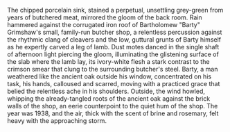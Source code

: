 The chipped porcelain sink, stained a perpetual, unsettling grey-green from years of butchered meat, mirrored the gloom of the back room.  Rain hammered against the corrugated iron roof of Bartholomew "Barty" Grimshaw's small, family-run butcher shop, a relentless percussion against the rhythmic clang of cleavers and the low, guttural grunts of Barty himself as he expertly carved a leg of lamb.  Dust motes danced in the single shaft of afternoon light piercing the gloom, illuminating the glistening surface of the slab where the lamb lay, its ivory-white flesh a stark contrast to the crimson smear that clung to the surrounding butcher's steel.  Barty, a man weathered like the ancient oak outside his window, concentrated on his task, his hands, calloused and scarred, moving with a practiced grace that belied the relentless ache in his shoulders.  Outside, the wind howled, whipping the already-tangled roots of the ancient oak against the brick walls of the shop, an eerie counterpoint to the quiet hum of the shop.  The year was 1938, and the air, thick with the scent of brine and rosemary, felt heavy with the approaching storm.
